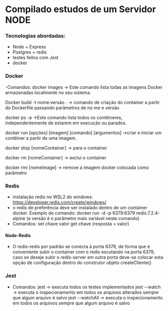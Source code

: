 # Compilado estudos de um Servidor NODE

### Tecnologias abordadas:

- Node + Express
- Postgres + redis
- testes feitos com Jest
- docker

### Docker

-Comandos:
docker images -> Este comando lista todas as imagens Docker armazenadas localmente no seu sistema.

Docker build -t nome:versão . -> comando de criação do container a partir do Dockerfile passando parâmetros de no me e versão

docker ps -a ->Este comando lista todos os contêineres, independentemente de estarem em execução ou parados.

docker run [opções] [imagem] [comando] [argumentos] ->criar e iniciar um contêiner a partir de uma imagem.

docker stop [nomeContainer] -> para o container

docker rm [nomeContainer] -> exclui o container

docker rmi [nomeImage] -> remove a imagem docker colocada como parâmetro

### Redis

- instalação redis no WSL2 do windows: https://developer.redis.com/create/windows/
- o redis de preferência deve ser instalado dentro de um container docker. Exemplo de comando: docker run -d -p 6379:6379 redis:7.2.4-alpine (a versão é o parâmetro mais variável neste comando)
- Comandos:
  set chave valor
  get chave (resposta = valor)

#### Node-Redis

- O redis-redis por padrão se conecta à porta 6379, de forma que é conveniente subir o container com o redis escutando na porta 6379, caso se deseje subir o redis-server em outra porta deve-se colocar esta opção de configuração dentro do construtor objeto createCliente()

### Jest

- Comandos:
  jest -> executa todos os testes implementados
  jest --watch -> executa o inspecionamento em todos os arquivos alterados sempre que algum arquivo é salvo
  jest --watchAll -> executa o inspecionamento em todos os arquivos sempre que algum arquivo é salvo
